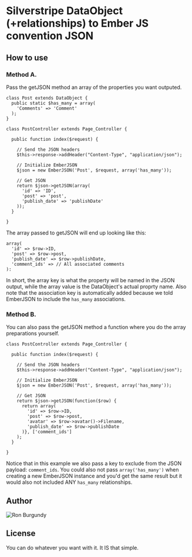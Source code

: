 # Silverstripe DataObject (+relationships) to Ember JS convention JSON

## How to use
### Method A.
Pass the getJSON method an array of the properties you want outputed.

    class Post extends DataObject {
      public static $has_many = array(
        'Comments' => 'Comment'
      );
    }

    class PostController extends Page_Controller {

      public function index($request) {

        // Send the JSON headers
        $this->response->addHeader("Content-Type", "application/json");

        // Initialize EmberJSON
        $json = new EmberJSON('Post', $request, array('has_many'));

        // Get JSON
        return $json->getJSON(array(
          'id' => 'ID',
          'post' => 'post',
          'publish_date' => 'publishDate'
        ));
      }

    }

The array passed to getJSON will end up looking like this:

    array(
      'id' => $row->ID,
      'post' => $row->post,
      'publish_date' => $row->publishDate,
      'comment_ids' => // All associated comments
    ):

In short, the array key is what the property will be named in the JSON output, while the array value is the DataObject's actual proprty name.
Also note that the association key is automatically added because we told EmberJSON to include the `has_many` associations.


### Method B.
You can also pass the getJSON method a function where you do the array preparations yourself.

    class PostController extends Page_Controller {

      public function index($request) {

        // Send the JSON headers
        $this->response->addHeader("Content-Type", "application/json");

        // Initialize EmberJSON
        $json = new EmberJSON('Post', $request, array('has_many'));

        // Get JSON
        return $json->getJSON(function($row) {
          return array(
            'id' => $row->ID,
            'post' => $row->post,
            'avatar' => $row->avatar()->Filename,
            'publish_date' => $row->publishDate
          )}, ['comment_ids']
        );
      }

    }

Notice that in this example we also pass a key to exclude from the JSON payload: `comment_ids`. You could also not pass `array('has_many')` when creating a new EmberJSON instance and you'd get the same result but it would also not included ANY `has_many` relationships.

## Author
![Ron Burgundy](http://static.tumblr.com/769bb9c07595aebdeb73214592a0fd63/u9mcnar/1SVmhkwfk/tumblr_static_anchorman4.jpg)

## License
You can do whatever you want with it. It IS that simple.
